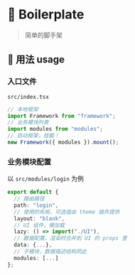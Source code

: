 # 🐢 Boilerplate

> 简单的脚手架

## :rocket: 用法 usage

### 入口文件

`src/index.tsx`

```ts
// 本地框架
import Framework from "framework";
// 业务模块列表
import modules from "modules";
// 启动框架，挂载！
new Framework({ modules }).mount();
```

### 业务模块配置

以 `src/modules/login` 为例

```ts
export default {
  // 路由路径
  path: "login",
  // 使用的布局，可选值由 theme 插件提供
  layout: "blank",
  // UI 组件，懒加载
  lazy: () => import("./UI"),
  // 数据配置，渲染时合并到 UI 的 props 里
  data: {...},
  // 子模块，数据描述结构同此
  modules: [...]
};
```
